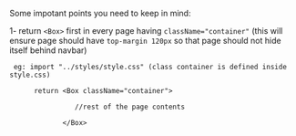 Some impotant points you need to keep in mind:

1- return `<Box>` first in every page having `className="container"` (this will ensure page 
   should have `top-margin 120px` so that page should not hide itself behind navbar)

     eg: import "../styles/style.css" (class container is defined inside style.css)

          return <Box className="container"> 

                    //rest of the page contents

                 </Box>